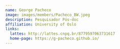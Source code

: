 ```yaml
---
name: George Pacheco
image: images/members/Pacheco_BW.jpeg
description: Pesquisador Pós-doc
affiliation: University of Oslo
links:
  lattes: http://lattes.cnpq.br/8779597063731617
  home-page: https://g-pacheco.github.io/
---
```



